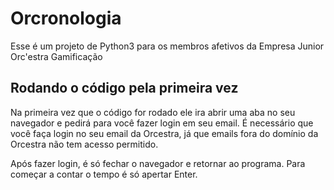 # Orcronologia

Esse é um projeto de Python3 para os membros afetivos da Empresa Junior Orc'estra Gamificação

## Rodando o código pela primeira vez

Na primeira vez que o código for rodado ele ira abrir uma aba no seu navegador e pedirá para você fazer login em seu email. É necessário que você faça login no seu email da Orcestra, já que emails fora do domínio da Orcestra não tem acesso permitido.

Após fazer login, é só fechar o navegador e retornar ao programa. Para começar a contar o tempo é só apertar Enter.
